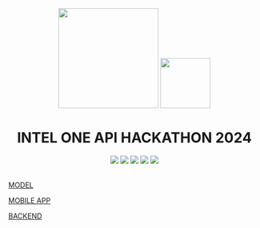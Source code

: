 <div align=center>
<img src="https://www.intel.com/content/dam/develop/public/us/en/images/logos/logo-oneapi-rwd.png" width=200>
<img src="https://github.com/t-aswath/mdeditor/assets/119417646/3f2def29-79c2-42e9-9e6b-f7167d1b99ff" width=100>
<h1>INTEL ONE API HACKATHON 2024</h1> 
<img src="https://img.shields.io/badge/expo-1C1E24?style=for-the-badge&logo=expo&color=black">
<img src="https://img.shields.io/badge/:bitspace-%23121011?style=for-the-badge&logoColor=%23ffffff&color=%23000000">
<img src="https://img.shields.io/badge/intel-%23121011?style=for-the-badge&color=blue">
<img src="https://img.shields.io/badge/daksh-%23121011?style=for-the-badge&logoColor=%23ffffff&color=%23000000">
<img src="https://img.shields.io/badge/github-%23121011.svg?style=for-the-badge&logo=github&color=black">
</div>
<br>

<a href="../model/readme.md">MODEL</a>

<a href="../react-native-app/readme.md">MOBILE APP</a>

<a href="../backend/readme.md">BACKEND</a>
